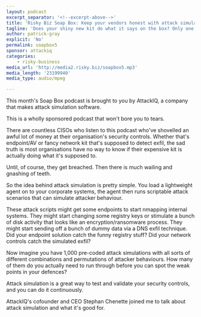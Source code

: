 ```yaml
---
layout: podcast
excerpt_separator: '<!--excerpt-above-->'
title: 'Risky Biz Soap Box: Keep your vendors honest with attack simulation'
tagline: 'Does your shiny new kit do what it says on the box? Only one way to find out...'
author: patrick-gray
explicit: 'No'
permalink: soapbox5
sponsor: attackiq
categories:
    - risky-business
media_url: 'http://media2.risky.biz/soapbox5.mp3'
media_length: '23199940'
media_type: audio/mpeg

---
```

This month's Soap Box podcast is brought to you by AttackIQ, a company that makes attack simulation software. 

This is a wholly sponsored podcast that won't bore you to tears.

There are countless CISOs who listen to this podcast who've shovelled an awful lot of money at their organisation's security controls. Whether that's endpoint/AV or fancy network kit that's supposed to detect exfil, the sad truth is most organisations have no way to know if their expensive kit is actually doing what it's supposed to. 

Until, of course, they get breached. Then there is much wailing and gnashing of teeth.

So the idea behind attack simulation is pretty simple. You load a lightweight agent on to your corporate systems, the agent then runs scriptable attack scenarios that can simulate attacker behaviour.

These attack scripts might get some endpoints to start nmapping internal systems. They might start changing some registry keys or stimulate a bunch of disk activity that looks like an encryption/ransomware process. They might start sending off a bunch of dummy data via a DNS exfil technique. Did your endpoint solution catch the funny registry stuff? Did your network controls catch the simulated exfil?

Now imagine you have 1,000 pre-coded attack simulations with all sorts of different combinations and permutations of attacker behaviours. How many of them do you actually need to run through before you can spot the weak points in your defences?

Attack simulation is a great way to test and validate your security controls, and you can do it continuously.

AttackIQ's cofounder and CEO Stephan Chenette joined me to talk about attack simulation and what it's good for. 